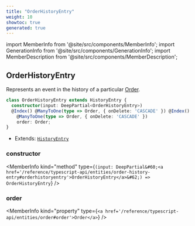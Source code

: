 ```yaml
---
title: "OrderHistoryEntry"
weight: 10
showtoc: true
generated: true
---
```

<!-- This file was generated from the Vendure source. Do not modify. Instead, re-run the "docs:build" script -->
import MemberInfo from '@site/src/components/MemberInfo';
import GenerationInfo from '@site/src/components/GenerationInfo';
import MemberDescription from '@site/src/components/MemberDescription';


## OrderHistoryEntry

<GenerationInfo sourceFile="packages/core/src/entity/history-entry/order-history-entry.entity.ts" sourceLine="14" packageName="@vendure/core" />

Represents an event in the history of a particular <a href='/reference/typescript-api/entities/order#order'>Order</a>.

```ts title="Signature"
class OrderHistoryEntry extends HistoryEntry {
  constructor(input: DeepPartial<OrderHistoryEntry>)
  @Index() @ManyToOne(type => Order, { onDelete: 'CASCADE' }) @Index()
    @ManyToOne(type => Order, { onDelete: 'CASCADE' })
    order: Order;
}
```
* Extends: <code><a href='/reference/typescript-api/entities/history-entry#historyentry'>HistoryEntry</a></code>



<div className="members-wrapper">

### constructor

<MemberInfo kind="method" type={`(input: DeepPartial&#60;<a href='/reference/typescript-api/entities/order-history-entry#orderhistoryentry'>OrderHistoryEntry</a>&#62;) => OrderHistoryEntry`}   />


### order

<MemberInfo kind="property" type={`<a href='/reference/typescript-api/entities/order#order'>Order</a>`}   />




</div>
